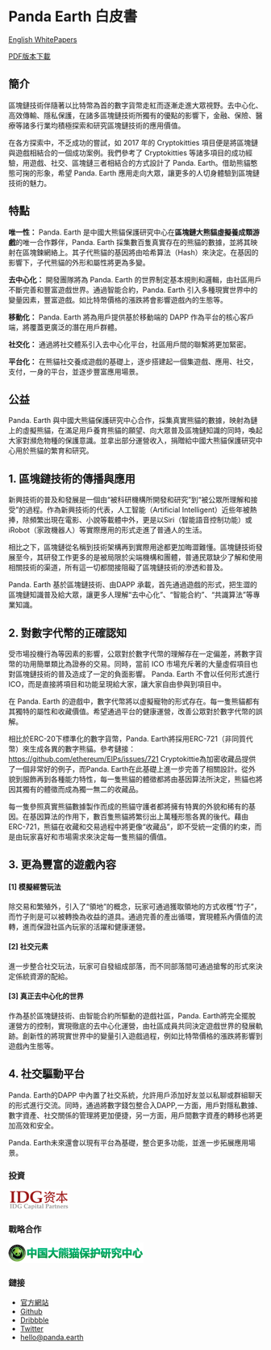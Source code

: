 # Panda Earth 白皮書

[English WhitePapers](README.md)

[PDF版本下載](https://raw.githubusercontent.com/PandaEarth/Whitepapers/master/PandaEarth_Whitepaper_CN.pdf)



## 簡介

區塊鏈技術伴隨著以比特幣為首的數字貨幣走紅而逐漸走進大眾視野。去中心化、高效傳輸、隱私保護，在諸多區塊鏈技術所獨有的優點的影響下，金融、保險、醫療等諸多行業均積極探索和研究區塊鏈技術的應用價值。

在各方探索中，不乏成功的嘗試，如 2017 年的 Cryptokitties 項目便是將區塊鏈與遊戲相結合的一個成功案例。我們參考了 Cryptokitties 等諸多項目的成功經驗，用遊戲、社交、區塊鏈三者相結合的方式設計了 Panda. Earth。借助熊貓憨態可掬的形象，希望 Panda. Earth 應用走向大眾，讓更多的人切身體驗到區塊鏈技術的魅力。



## 特點

**唯一性：** Panda. Earth 是中國大熊貓保護研究中心在**區塊鏈大熊貓虛擬養成類游戲**的唯一合作夥伴，Panda. Earth 採集數百隻真實存在的熊貓的數據，並將其映射在區塊鍊網絡上。其子代熊貓的基因將由哈希算法（Hash）來決定。在基因的影響下，子代熊貓的外形和屬性將更為多變。

**去中心化：** 開發團隊將為 Panda. Earth 的世界制定基本規則和邏輯，由社區用戶不斷完善和豐富遊戲世界。通過智能合約，Panda. Earth 引入多種現實世界中的變量因素，豐富遊戲。如比特幣價格的漲跌將會影響遊戲內的生態等。

**移動化：** Panda. Earth 將為用戶提供基於移動端的 DAPP 作為平台的核心客戶端，將覆蓋更廣泛的潛在用戶群體。

**社交化：** 通過將社交體系引入去中心化平台，社區用戶間的聯繫將更加緊密。

**平台化：** 在熊貓社交養成遊戲的基礎上，逐步搭建起一個集遊戲、應用、社交，支付，一身的平台，並逐步豐富應用場景。



## 公益

Panda. Earth 與中國大熊貓保護研究中心合作，採集真實熊貓的數據，映射為鏈上的虛擬熊貓，在滿足用戶養育熊貓的願望、向大眾普及區塊鏈知識的同時，喚起大家對瀕危物種的保護意識。並拿出部分運營收入，捐贈給中國大熊貓保護研究中心用於熊貓的繁育和研究。



## 1. 區塊鏈技術的傳播與應用

新興技術的普及和發展是一個由“被科研機構所開發和研究”到“被公眾所理解和接受”的過程。作為新興技術的代表，人工智能（Artificial Intelligent）近些年被熱捧，除頻繁出現在電影、小說等載體中外，更是以Siri（智能語音控制功能）或iRobot（家政機器人）等實際應用的形式走進了普通人的生活。

相比之下，區塊鏈從名稱到技術架構再到實際用途都更加晦澀難懂。區塊鏈技術發展至今，其研發工作更多的是被局限於尖端機構和團體，普通民眾缺少了解和使用相關技術的渠道，所有這一切都間接阻礙了區塊鏈技術的滲透和普及。

Panda. Earth 基於區塊鏈技術、由DAPP 承載，首先通過遊戲的形式，把生澀的區塊鏈知識普及給大眾，讓更多人理解“去中心化”、“智能合約”、“共識算法”等專業知識。



## 2. 對數字代幣的正確認知

受市場投機行為等因素的影響，公眾對於數字代幣的理解存在一定偏差，將數字貨幣的功用簡單類比為證券的交易。同時，當前 ICO 市場充斥著的大量虛假項目也對區塊鏈技術的普及造成了一定的負面影響。 Panda. Earth 不會以任何形式進行 ICO，而是直接將項目和功能呈現給大家，讓大家自由參與到項目中。

在 Panda. Earth 的遊戲中，數字代幣將以虛擬寵物的形式存在。每一隻熊貓都有其獨特的屬性和收藏價值。希望通過平台的健康運營，改善公眾對於數字代幣的誤解。

相比於ERC-20下標準化的數字貨幣，Panda. Earth將採用ERC-721（非同質代幣）來生成各異的數字熊貓。參考鏈接：https://github.com/ethereum/EIPs/issues/721 Cryptokittie為加密收藏品提供了一個非常好的例子，而Panda. Earth在此基礎上進一步完善了相關設計。從外貌到服飾再到各種能力特性，每一隻熊貓的體徵都將由基因算法所決定，熊貓也將因其獨有的體徵而成為獨一無二的收藏品。

每一隻參照真實熊貓數據製作而成的熊貓守護者都將擁有特異的外貌和稀有的基因。在基因算法的作用下，數百隻熊貓將繁衍出上萬種形態各異的後代。藉由ERC-721，熊貓在收藏和交易過程中將更像“收藏品”，即不受統一定價的約束，而是由玩家喜好和市場需求來決定每一隻熊貓的價值。



## 3. 更為豐富的遊戲內容

#### [1] 模擬經營玩法

除交易和繁殖外，引入了“領地”的概念，玩家可通過獲取領地的方式收穫“竹子”，而竹子則是可以被轉換為收益的道具。通過完善的產出循環，實現體系內價值的流轉，進而保證社區內玩家的活躍和健康運營。



#### [2] 社交元素

進一步整合社交玩法，玩家可自發組成部落，而不同部落間可通過搶奪的形式來決定係統資源的配給。



#### [3] 真正去中心化的世界

作為基於區塊鏈技術、由智能合約所驅動的遊戲社區，Panda. Earth將完全擺脫運營方的控制，實現徹底的去中心化運營，由社區成員共同決定遊戲世界的發展軌跡。創新性的將現實世界中的變量引入遊戲過程，例如比特幣價格的漲跌將影響到遊戲內生態等。



## 4. 社交驅動平台

Panda. Earth的DAPP 中內置了社交系統，允許用戶添加好友並以私聊或群組聊天的形式進行交流。同時，通過將數字錢包整合入DAPP,一方面，用戶對隱私數據、數字資產、社交關係的管理將更加便捷，另一方面，用戶間數字資產的轉移也將更加高效和安全。

Panda. Earth未來還會以現有平台為基礎，整合更多功能，並進一步拓展應用場景。



### 投資

![IDG](https://raw.githubusercontent.com/PandaEarth/Whitepapers/master/resources/investor.png)

### 戰略合作

![中國大熊貓保護研究中心](https://raw.githubusercontent.com/PandaEarth/Whitepapers/master/resources/cooperation.png)

### 鏈接

- [官方網站](https://panda.earth)
- [Github](https://github.com/pandaearth)
- [Dribbble](https://dribbble.com/pandaearth)
- [Twitter](https://twitter.com/panda__earth)
- <hello@panda.earth>
